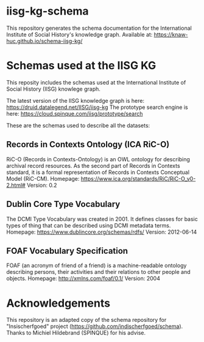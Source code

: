 # iisg-kg-schema
This repository generates the schema documentation for the International Institute of Social History's knowledge graph. Available at: https://knaw-huc.github.io/schema-iisg-kg/

# Schemas used at the IISG KG

This reposity includes the schemas used at the International Institute of Social History (IISG) knowlege graph. 

The latest version of the IISG knowledge graph is here: https://druid.datalegend.net/IISG/iisg-kg
The prototype search engine is here: https://cloud.spinque.com/iisg/prototype/search

These are the schemas used to describe all the datasets:

## Records in Contexts Ontology (ICA RiC-O)
RiC-O (Records in Contexts-Ontology) is an OWL ontology for describing archival record resources. As the second part of Records in Contexts standard, it is a formal representation of Records in Contexts Conceptual Model (RiC-CM).
Homepage: https://www.ica.org/standards/RiC/RiC-O_v0-2.html#
Version: 0.2

## Dublin Core Type Vocabulary
The DCMI Type Vocabulary was created in 2001. It defines classes for basic types of thing that can be described using DCMI metadata terms.
Homepage: https://www.dublincore.org/schemas/rdfs/
Version: 2012-06-14

## FOAF Vocabulary Specification
FOAF (an acronym of friend of a friend) is a machine-readable ontology describing persons, their activities and their relations to other people and objects.
Homepage: http://xmlns.com/foaf/0.1/
Version: 2004

# Acknowledgements
This repository is an adapted copy of the schema repository for "Insischerfgoed" project (https://github.com/indischerfgoed/schema).
Thanks to Michiel Hildebrand (SPINQUE) for his advise.
